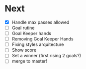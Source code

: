 # Next

- [x] Handle max passes allowed
- [ ] Goal rutine
- [ ] Goal Keeper hands
- [ ] Removing Goal Keeper Hands
- [ ] Fixing styles arquitecture
- [ ] Show score
- [ ] Set a winner (first rising 2 goals?)
- [ ] merge to master!

